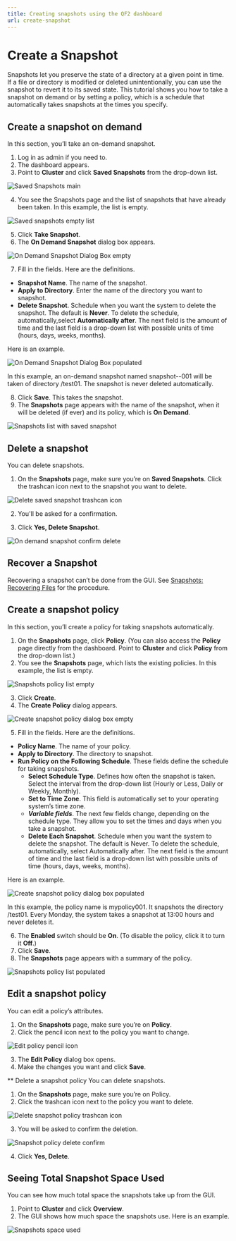 ```yaml
---
title: Creating snapshots using the QF2 dashboard
url: create-snapshot
---
```

# Create a Snapshot
Snapshots let you preserve the state of a directory at a given point in time. If a file or directory is modified or deleted unintentionally, you can use the snapshot to revert it to its saved state. This tutorial shows you how to take a snapshot on demand or by setting a policy, which is a schedule that automatically takes snapshots at the times you specify.

## Create a snapshot on demand
In this section, you’ll take an on-demand snapshot.

1. Log in as admin if you need to.
2. The dashboard appears.
3. Point to **Cluster** and click **Saved Snapshots** from the drop-down list.

![Saved Snapshots main](images/cluster-snapshot.png)

4. You see the Snapshots page and the list of snapshots that have already been taken. In this example, the list is empty.

![Saved snapshots empty list](images/snapshots-on-demand-list-empty.png)

5. Click **Take Snapshot**.
6. The **On Demand Snapshot** dialog box appears.

![On Demand Snapshot Dialog Box empty](images/snapshots-on-demand-empty.png) 

7. Fill in the fields. Here are the definitions.
* **Snapshot Name**. The name of the snapshot.
* **Apply to Directory**. Enter the name of the directory you want to snapshot.
* **Delete Snapshot**. Schedule when you want the system to delete the snapshot. The default is **Never**. To delete the schedule, automatically,select **Automatically after**. The next field is the amount of time and the last field is a drop-down list with possible units of time (hours, days, weeks, months). 

Here is an example.

![On Demand Snapshot Dialog Box populated](images/snapshots-on-demand-populated.png)

In this example, an on-demand snapshot named snapshot--001 will be taken of directory /test01. The snapshot is never deleted automatically.

8. Click **Save**. This takes the snapshot.
9. The **Snapshots** page appears with the name of the snapshot, when it will be deleted (if ever) and its policy, which is **On Demand**.

![Snapshots list with saved snapshot](images/snapshots-on-demand-list-populated.png)

## Delete a snapshot
You can delete snapshots.

1. On the **Snapshots** page, make sure you’re on **Saved Snapshots**. Click the trashcan icon next to the snapshot you want to delete.

![Delete saved snapshot trashcan icon](images/snapshots-trashcan-cropped.png)

2. You'll be asked for a confirmation.

3. Click **Yes, Delete Snapshot**.

![On demand snapshot confirm delete](images/snapshots-confirm-delete.png)

## Recover a Snapshot
Recovering a snapshot can’t be done from the GUI. See [Snapshots: Recovering Files](https://care.qumulo.com/hc/en-us/articles/115007121127-Snapshots-Recovering-Files) for the procedure.

## Create a snapshot policy
In this section, you’ll create a policy for taking snapshots automatically.

1. On the **Snapshots** page, click **Policy**. (You can also access the **Policy** page directly from the dashboard. Point to **Cluster** and click **Policy** from the drop-down list.)
2. You see the **Snapshots** page, which lists the existing policies. In this example, the list is empty.

![Snapshots policy list empty](images/snapshots-policy-empty.png)

3. Click **Create**. 
4. The **Create Policy** dialog appears.

![Create snapshot policy dialog box empty](images/snapshots-create-policy-empty.png)

5. Fill in the fields. Here are the definitions.
* **Policy Name**. The name of your policy.
* **Apply to Directory**. The directory to snapshot.
* **Run Policy on the Following Schedule**. These fields define the schedule for taking snapshots.
  * **Select Schedule Type**. Defines how often the snapshot is taken. Select the interval from the drop-down list (Hourly or Less, Daily or Weekly, Monthly).
  * **Set to Time Zone**. This field is automatically set to your operating system’s time zone.
  * **_Variable fields_**. The next few fields change, depending on the schedule type. They allow you to set the times and days when you take a snapshot.
  * **Delete Each Snapshot**. Schedule when you want the system to delete the snapshot. The default is Never. To delete the schedule, automatically, select Automatically after. The next field is the amount of time and the last field is a drop-down list with possible units of time (hours, days, weeks, months).

Here is an example.

![Create snapshot policy dialog box populated](images/snapshots-create-policy-populated.png)

In this example, the policy name is mypolicy001. It snapshots the directory /test01. Every Monday, the system takes a snapshot at 13:00 hours and never deletes it.

6. The **Enabled** switch should be **On**. (To disable the policy, click it to turn it **Off**.)
7. Click **Save**.
8. The **Snapshots** page appears with a summary of the policy.

![Snapshots policy list populated](images/snapshots-policy-populated.png)

## Edit a snapshot policy
You can edit a policy’s attributes. 

1. On the **Snapshots** page, make sure you’re on **Policy**.
2. Click the pencil icon next to the policy you want to change.

![Edit policy pencil icon](images/snapshots-policy-pencil.png)

3. The **Edit Policy** dialog box opens.
4. Make the changes you want and click **Save**.

** Delete a snapshot policy
You can delete snapshots.

1. On the **Snapshots** page, make sure you’re on Policy.
2. Click the trashcan icon next to the policy you want to delete.

![Delete snapshot policy trashcan icon](images/snapshots-policy-trashcan.png)

3. You will be asked to confirm the deletion.

![Snapshot policy delete confirm](images/snapshots-policy-delete-confirm.png)

4. Click **Yes, Delete**.

## Seeing Total Snapshot Space Used
You can see how much total space the snapshots take up from the GUI.

1. Point to **Cluster** and click **Overview**.
2. The GUI shows how much space the snapshots use. Here is an example.

![Snapshots space used](images/snapshots-amount-used.png)




























 
